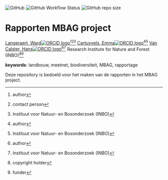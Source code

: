 <!-- badges: start -->
![GitHub](https://img.shields.io/github/license//mbag-reports)
![GitHub Workflow Status](https://img.shields.io/github/workflow/status//mbag-reports/check-project)
![GitHub repo size](https://img.shields.io/github/repo-size//mbag-reports)
<!-- badges: end -->

# Rapporten MBAG project

[Langeraert, Ward![ORCID logo](https://info.orcid.org/wp-content/uploads/2019/11/orcid_16x16.png)](https://orcid.org/0000-0002-5900-8109)[^aut][^cre][^inbo.be]
[Cartuyvels, Emma![ORCID logo](https://info.orcid.org/wp-content/uploads/2019/11/orcid_16x16.png)](https://orcid.org/0000-0001-7856-6360)[^aut][^inbo.be]
[Van Calster, Hans![ORCID logo](https://info.orcid.org/wp-content/uploads/2019/11/orcid_16x16.png)](https://orcid.org/0000-0001-8595-8426)[^aut][^inbo.be]
Research Institute for Nature and Forest (INBO)[^cph][^fnd]

[^cph]: copyright holder
[^fnd]: funder
[^aut]: author
[^cre]: contact person
[^inbo.be]: Instituut voor Natuur- en Bosonderzoek (INBO)

**keywords**: landbouw, meetnet, biodiversiteit, MBAG, rapportage

<!-- community: inbo -->

<!-- description: start -->
Deze repository is bedoeld voor het maken van de rapporten in het MBAG project.
<!-- description: end -->

